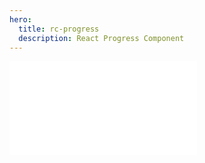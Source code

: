 ```yaml
---
hero:
  title: rc-progress
  description: React Progress Component
---
```


<embed src="../README.md"></embed>
